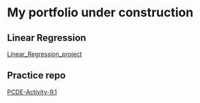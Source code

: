 # My portfolio under construction

## Linear Regression

<a href="https://stmiantl.github.io/Linear_Regression_project/"> Linear_Regression_project </a>

## Practice repo
<a href="https://stmiantl.github.io/PCDE-Activity-9.1/"> PCDE-Activity-9.1 </a>
